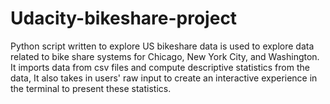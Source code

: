 # Udacity-bikeshare-project
Python script written to explore US bikeshare data is used to explore data related to bike share systems for Chicago, New York City, and Washington.
It imports data from csv files and compute descriptive statistics from the data, It also takes in users' raw input to create an interactive experience in the terminal to present these statistics.
